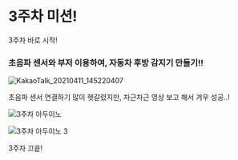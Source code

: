 # 3주차 미션!
3주차 바로 시작!
### 초음파 센서와 부저 이용하여, 자동차 후방 감지기 만들기!!

![KakaoTalk_20210411_145220407](https://user-images.githubusercontent.com/81364249/114293962-b62c4c00-9ad5-11eb-91b2-a3dc1964c5b9.jpg)

초음파 센서 연결하기 많이 헷갈렸지만, 차근차근 영상 보고 해서 겨우 성공..!

![3주차 아두이노](https://user-images.githubusercontent.com/81364249/114293986-dfe57300-9ad5-11eb-844f-e50f41a9601d.png)

![3주차 아두이노 3](https://user-images.githubusercontent.com/81364249/114293999-f12e7f80-9ad5-11eb-9a83-f09dbde2d7bc.png)

3주차 끄읕!
